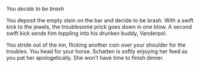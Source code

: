 *You decide to be brash*

You deposit the empty stein on the bar and decide to be brash. With a swift kick to the jewels, the troublesome prick goes down in one blow. A second swift kick sends him toppling into his drunken buddy, Vanderpol.

You stride out of the inn, flicking another coin over your shoulder for the troubles. You head for your horse. Schatten is softly enjoying her feed as you pat her apologetically. She won't have time to finish dinner.


